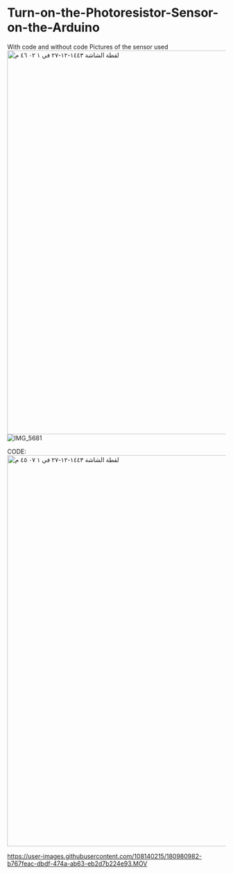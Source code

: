 # Turn-on-the-Photoresistor-Sensor-on-the-Arduino
With code and without code
Pictures of the sensor used
<img width="884" alt="‏لقطة الشاشة ١٤٤٣-١٢-٢٧ في ١ ٠٢ ٤٦ م" src="https://user-images.githubusercontent.com/108140215/180980382-74ef0853-d218-4c1c-bfff-45d107112aa9.png">
![IMG_5681](https://user-images.githubusercontent.com/108140215/180980747-4703d7b2-1d19-4d7e-80d0-3446571cdb60.png)

CODE:
<img width="901" alt="‏لقطة الشاشة ١٤٤٣-١٢-٢٧ في ١ ٠٧ ٤٥ م" src="https://user-images.githubusercontent.com/108140215/180981294-dd81a4ba-66ad-4ec1-aca2-399ee53335d7.png">

            

https://user-images.githubusercontent.com/108140215/180980982-b767feac-dbdf-474a-ab63-eb2d7b224e93.MOV

